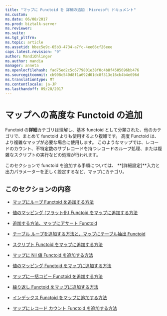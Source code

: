 ```yaml
---
title: "マップに Functoid を 詳細の追加 |Microsoft ドキュメント"
ms.custom: 
ms.date: 06/08/2017
ms.prod: biztalk-server
ms.reviewer: 
ms.suite: 
ms.tgt_pltfrm: 
ms.topic: article
ms.assetid: bbec5e9c-65b3-4734-a7fc-4ee66cf26eee
caps.latest.revision: "9"
author: MandiOhlinger
ms.author: mandia
manager: anneta
ms.openlocfilehash: fad75ed2c5c6779801e38f0c4b8f4505696bb476
ms.sourcegitcommit: cb908c540d8f1a692d01dc8f313e16cb4b4e696d
ms.translationtype: MT
ms.contentlocale: ja-JP
ms.lasthandoff: 09/20/2017
---
```

# <a name="adding-advanced-functoids-to-a-map"></a>マップへの高度な Functoid の追加
Functoid の**詳細**カテゴリは理解し、基本 functoid として分類された、他のカテゴリで、まとめて functoid よりも使用するより複雑です。 高度 Functoid は、より複雑なマップが必要な場合に使用します。 このようなマップでは、レコードのカウント、不特定数のサブレコードを持つレコードのループ処理、または複雑なスクリプトの実行などの処理が行われます。  
  
 このセクションで functoid を追加する手順については、 **[詳細設定]**入力と出力パラメーターを正しく設定するなど、マップにカテゴリ。  
  
## <a name="in-this-section"></a>このセクションの内容  
  
-   [マップにループ Functoid を追加する方法](../core/how-to-add-looping-functoids-to-a-map.md)  
  
-   [値のマッピング (フラット化) Functoid をマップに追加する方法](../core/how-to-add-value-mapping-flattening-functoids-to-a-map.md)  
  
-   [追加する方法、マップにアサート Functoid](../core/how-to-add-assert-functoids-to-a-map.md)  
  
-   [テーブル ループを追加する方法と、マップにテーブル抽出 Functoid](../core/how-to-add-table-looping-and-table-extractor-functoids-to-a-map.md)  
  
-   [スクリプト Functoid をマップに追加する方法](../core/how-to-add-scripting-functoids-to-a-map.md)  
  
-   [マップに Nil 値 Functoid を追加する方法](../core/how-to-add-nil-value-functoids-to-a-map.md)  
  
-   [値のマッピング Functoid をマップに追加する方法](../core/how-to-add-value-mapping-functoids-to-a-map.md)  
  
-   [マップに一括コピー Functoid を追加する方法](../core/how-to-add-mass-copy-functoids-to-a-map.md)  
  
-   [繰り返し Functoid をマップに追加する方法](../core/how-to-add-iteration-functoids-to-a-map.md)  
  
-   [インデックス Functoid をマップに追加する方法](../core/how-to-add-index-functoids-to-a-map.md)  
  
-   [マップにレコード カウント Functoid を追加する方法](../core/how-to-add-record-count-functoids-to-a-map.md)